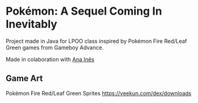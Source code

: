 # Pokémon: A Sequel Coming In Inevitably

Project made in Java for LPOO class inspired by Pokémon Fire Red/Leaf Green games from Gameboy Advance.

Made in colaboration with [Ana Inês](https://github.com/anaines14)  

## Game Art

Pokémon Fire Red/Leaf Green Sprites https://veekun.com/dex/downloads
